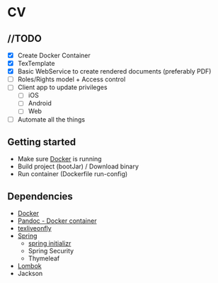 # CV

## //TODO

- [x] Create Docker Container
- [x] TexTemplate
- [x] Basic WebService to create rendered documents (preferably PDF)
- [ ] Roles/Rights model + Access control
- [ ] Client app to update privileges
    - [ ] iOS
    - [ ] Android
    - [ ] Web
- [ ] Automate all the things

## Getting started

- Make sure [Docker](https://www.docker.com/get-started/) is running
- Build project (bootJar) / Download binary
- Run container (Dockerfile run-config)

## Dependencies

- [Docker](https://www.docker.com/)
- [Pandoc - Docker container](https://hub.docker.com/r/pandoc/latex)
- [texliveonfly](https://ctan.org/pkg/texliveonfly)
- [Spring](https://spring.io/)
  - [spring initializr](https://start.spring.io/)
  - Spring Security
  - Thymeleaf
- [Lombok](https://projectlombok.org/)
- Jackson